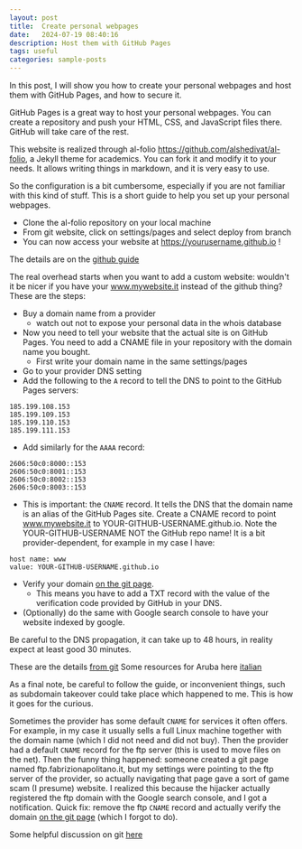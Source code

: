 ```yaml
---
layout: post
title:  Create personal webpages
date:   2024-07-19 08:40:16
description: Host them with GitHub Pages
tags: useful
categories: sample-posts
---
```


In this post, I will show you how to create your personal webpages and host them with GitHub Pages, and how to secure it.

GitHub Pages is a great way to host your personal webpages. You can create a repository and push your HTML, CSS, and JavaScript files there. GitHub will take care of the rest.

This website is realized through al-folio https://github.com/alshedivat/al-folio, a Jekyll theme for academics. You can fork it and modify it to your needs. It allows writing things in markdown, and it is very easy to use.

So the configuration is a bit cumbersome, especially if you are not familiar with this kind of stuff.
This is a short guide to help you set up your personal webpages.

- Clone the al-folio repository on your local machine
- From git website, click on settings/pages and select deploy from branch
- You can now access your website at https://yourusername.github.io !

The details are on the [github guide](https://docs.github.com/en/pages/getting-started-with-github-pages/creating-a-github-pages-site)

The real overhead starts when you want to add a custom website: wouldn't it be nicer if you have your www.mywebsite.it instead of the github thing?
These are the steps:

- Buy a domain name from a provider
    - watch out not to expose your personal data in the whois database
- Now you need to tell your website that the actual site is on GitHub Pages. You need to add a CNAME file in your repository with the domain name you bought.
    - First write your domain name in the same settings/pages 
- Go to your provider DNS setting
- Add the following to the `A` record to tell the DNS to point to the GitHub Pages servers:
```
185.199.108.153
185.199.109.153
185.199.110.153
185.199.111.153
```
- Add similarly for the `AAAA` record:
```
2606:50c0:8000::153
2606:50c0:8001::153
2606:50c0:8002::153
2606:50c0:8003::153
```
- This is important: the `CNAME` record. It tells the DNS that the domain name is an alias of the GitHub Pages site. Create a CNAME record to point www.mywebsite.it to YOUR-GITHUB-USERNAME.github.io. Note the YOUR-GITHUB-USERNAME NOT the GitHub repo name! It is a bit provider-dependent, for example in my case I have:
```
host name: www
value: YOUR-GITHUB-USERNAME.github.io
```
- Verify your domain [on the git page](https://github.com/settings/pages).
    - This means you have to add a TXT record with the value of the verification code provided by GitHub in your DNS.
- (Optionally) do the same with Google search console to have your website indexed by google.

Be careful to the DNS propagation, it can take up to 48 hours, in reality expect at least good 30 minutes.

These are the details [from git](https://docs.github.com/en/pages/configuring-a-custom-domain-for-your-github-pages-site)
Some resources for Aruba here [italian](https://www.uncledan.it/2018-09-07-github-pages-con-dns-aruba-si-puo-fare.html)

As a final note, be careful to follow the guide, or inconvenient things, such as subdomain takeover could take place which happened to me.
This is how it goes for the curious.

Sometimes the provider has some default `CNAME` for services it often offers. For example, in my case it usually sells a full Linux machine together with the domain name (which I did not need and did not buy). 
Then the provider had a default `CNAME` record for the ftp server (this is used to move files on the net).
Then the funny thing happened: someone created a git page named ftp.fabrizionapolitano.it, but my settings were pointing to the ftp server of the provider, so actually navigating that page gave a sort of game scam (I presume) website.
I realized this because the hijacker actually registered the ftp domain with the Google search console, and I got a notification.
Quick fix: remove the ftp `CNAME` record and actually verify the domain [on the git page](https://github.com/settings/pages) (which I forgot to do).

Some helpful discussion on git [here](https://github.com/orgs/community/discussions/29068)